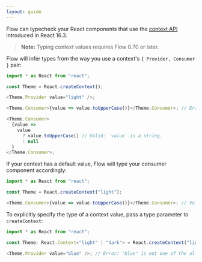 ```yaml
---
layout: guide
---
```


Flow can typecheck your React components that use the [context API][] introduced
in React 16.3.

[context API]: https://reactjs.org/docs/context.html

> **Note:** Typing context values requires Flow 0.70 or later.

Flow will infer types from the way you use a context's `{ Provider, Consumer }`
pair:

```js
import * as React from "react";

const Theme = React.createContext();

<Theme.Provider value="light" />;

<Theme.Consumer>{value => value.toUpperCase()}</Theme.Consumer>; // Error! `value` is nullable.

<Theme.Consumer>
  {value =>
    value
      ? value.toUpperCase() // Valid: `value` is a string.
      : null
  }
</Theme.Consumer>;
```

If your context has a default value, Flow will type your consumer component
accordingly:

```js
import * as React from "react";

const Theme = React.createContext("light");

<Theme.Consumer>{value => value.toUpperCase()}</Theme.Consumer>; // Valid: `value` is a non-nullable string.
```

To explicitly specify the type of a context value, pass a type parameter to
`createContext`:

```js
import * as React from "react";

const Theme: React.Context<"light" | "dark"> = React.createContext("light");

<Theme.Provider value="blue" />; // Error! "blue" is not one of the allowed values.
```
